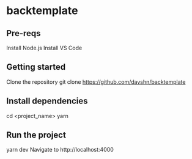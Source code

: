 # backtemplate
## Pre-reqs
Install Node.js
Install VS Code
## Getting started
Clone the repository
git clone https://github.com/davshn/backtemplate
## Install dependencies
cd <project_name>
yarn
## Run the project
yarn dev
Navigate to http://localhost:4000
